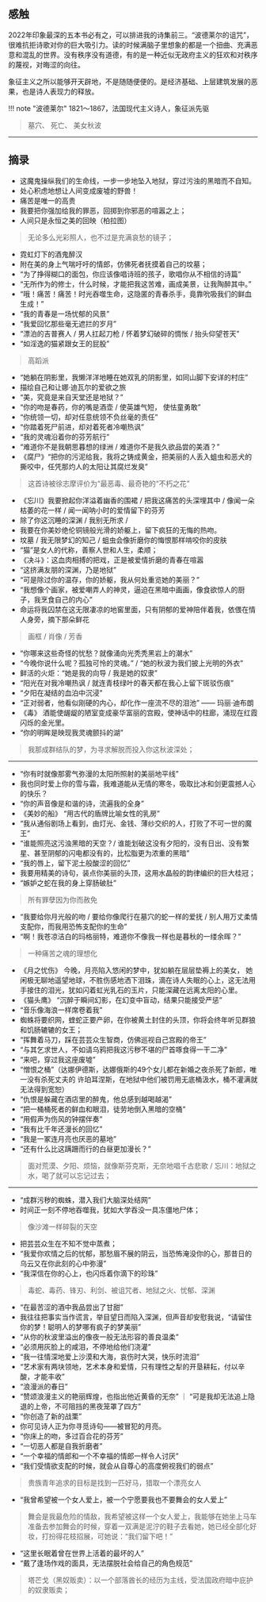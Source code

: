## 感触

2022年印象最深的五本书必有之，可以排进我的诗集前三。“波德莱尔的诅咒”，很难抗拒诗歌对你的巨大吸引力。读的时候满脑子里想象的都是一个扭曲、充满恶意和混乱的世界。没有秩序没有道德，有的是一种近似无政府主义的狂欢和对秩序的蔑视，对晦涩的向往。

象征主义之所以能够开天辟地，不是随随便便的。是经济基础、上层建筑发展的恶果，也是诗人表现力的释放。


!!! note "波德莱尔"
    1821～1867，法国现代主义诗人，象征派先驱
> 墓穴、 死亡、 美女秋波

------------


## 摘录


- 这魔鬼操纵我们的生命线，一步一步地坠入地狱，穿过污浊的黑暗而不自知。
- 处心积虑地想让人间变成废墟的野兽！
- 痛苦是唯一的高贵
- 我要把你强加给我的罪恶，回掷到你邪恶的喧嚣之上；
- 人间只是永恒之美的回映（柏拉图）
> 无论多么光彩照人，也不过是充满哀愁的镜子；
- 霓虹灯下的酒鬼醉汉
- 附在美的身上气喘吁吁的情郎，仿佛死者抚摸着自己的坟墓；
- “为了挣得糊口的面包，你应该像唱诗班的孩子，歌唱你从不相信的诗篇”
- “无所作为的修士，什么时候，才能把我这苦难，画成美景，让我陶醉其中。”
- “哦！痛苦！痛苦！时光吞噬生命，这隐匿的青春杀手，竟靠吮吸我们的鲜血生成！”
- “我的青春是一场忧郁的风景”
- “我爱回忆那些毫无遮拦的岁月”
- “漂泊的吉普赛人 / 男人扛起刀枪 / 怀着梦幻破碎的惆怅 / 抬头仰望苍天”
- “如淫逸的猫紧跟女王的屁股”
> 高蹈派 
- “她躺在阴影里，我懒洋洋地睡在她双乳的阴影里，如同山脚下安详的村庄”
- 描绘自己和让娜·迪瓦尔的爱欲之旅
- “美，究竟是来自天堂还是地狱？”
- “你的吻是春药，你的嘴是酒壶 / 使英雄气短， 使怯童勇敢”
- “你统领一切，却对任意统领不负丝毫的责任”
- “你踏着死尸前进，却对着死者冷嘲热讽”
- “我的灵魂沿着你的芬芳航行”
- “难道你不是我朝思暮想的绿洲 / 难道你不是我久欲品尝的美酒？”
- 《腐尸》“把你的污泥给我，我将之铸成黄金，把美丽的人丢入蛆虫和恶犬的撕咬中，任凭那灼人的太阳让其腐烂发臭”
> 这首诗被徐志摩评价为“最恶毒、最奇艳的“不朽之花”
- 《忘川》我要掀起你洋溢着幽香的围裙 / 把我这痛苦的头深埋其中 / 像闻一朵枯萎的花一样 / 闻一闻呐小时的爱情留下的芬芳
- 除了你这沉睡的深渊 / 我别无所求 /
- 我要在你美妙绝伦铜镜般光滑的娇躯上，留下疯狂的无悔的热吻。
- 坟墓 / 我无限梦幻的知己 / 蛆虫会像折磨你的悔恨那样啃咬你的皮肤
- “猫”是女人的代称，善察人世和人生，柔顺；
- 《决斗》：这血肉相搏的把戏，正是被爱情折磨的青春在喧嚣
- “这挤满友朋的深渊，乃是地狱”
- “可是除过你的温存，你的娇躯，我从何处重览她的美丽？”
- “我想像个画家，被爱嘲弄人的神灵，逼迫在黑暗中画画，像食欲惊人的厨子，我烹食自己的内心”
- 命运将我囚禁在这无限凄凉的地窖里面，只有阴郁的爱神陪伴着我，依偎在情人身旁，摘下那朵鲜花
> 画框 / 肖像 / 芳香
- “你哪来这些奇怪的忧愁？就像涌向光秃秃黑岩上的潮水”
- “今晚你说什么呢？孤独可怜的灵魂。” / “她的秋波为我们披上光明的外衣”
- 鲜活的火炬：“她是我的向导 / 我是她的奴隶”
- “阳光在对我冷嘲热讽 / 就连青枝绿叶的春天都在我心上留下斑驳伤痕”
- “夕阳在凝结的血泊中沉浸”
- “正对弱者，他看似刚硬的内心，却化作一座流不尽的泪池” —— 玛丽·迪布朗
- 《毒》 酒能使龌龊的陋室变成豪华富丽的宫殿，使神话中的柱廊，涌现在红霞闪烁的金光里。
- “你的明眸是映现我灵魂颤抖的湖” 
> 我那成群结队的梦，为寻求解脱而投入你这秋波深处；

-----------

- “你有时就像那雾气弥漫的太阳所照射的美丽地平线”
- 我也同时爱上你的雪与霜，我难道能从无情的寒冬，吸取比冰和剑更震撼人心的快乐？
- “你的声音像是和谐的诗，流遍我的全身”
- 《美妙的船》 “用古代的盾牌比喻女性的乳房”
- “我从通俗剧场上看到，由灯光、金钱、薄纱交织的人，打败了不可一世的魔王”
- “谁能照亮这污浊黑暗的天空？/ 谁能划破这没有夕阳的，没有日出、没有繁星、甚至阴郁的闪电都没有的，比松脂更为浓重的黑暗”
- “我的唇上，留下泥土般酸涩的回忆”
- 我要用精美的诗句，装点你美丽的头顶，这用水晶般的韵律编织的巨大桂冠；
- “嫉妒之蛇在我的身上穿肠破肚”
> 所有罪孽因为你而赦免
- “我要给你月光般的吻 / 要给你像爬行在墓穴的蛇一样的爱抚 / 别人用万丈柔情支配你，而我用恐怖支配你的生命”
- “啊！我苍凉洁白的玛格丽特，难道你不像我一样也是暮秋的一缕余晖？”
> 一种痛苦之魂的理想化
- 《月之忧伤》 今晚，月亮陷入悠闲的梦中，犹如躺在层层垫褥上的美女， 她闲极无聊地遥望地球，不胜伤感地洒下泪珠，滴在诗人失眠的心上，这无法用手接住的泪光，犹如闪着虹光乳石的玉片，只能深藏在远离太阳的心里。
- 《猫头鹰》 “沉醉于瞬间幻影，在幻变中盲动，结果只能接受严惩”
- “音乐像海浪一样席卷着我”
- 蜘蛛将要织网，蝰蛇正要产卵，在你被黄土封住的头顶，你将会终年听见群狼和饥肠辘辘的女王；
- “挥舞着马刀，踩在芸芸众生智商，仿佛巡视自己宫殿的帝王”
- “与其乞求世人，不如请乌鸦把我这污秽不堪的尸首啄食得一干二净”
- “来吧，穿过我这座废墟” 
- “憎恨之桶”（达娜伊德斯，达娜俄斯的49个女儿都在新婚之夜杀死了新郎，唯一没有杀死丈夫的 许珀耳涅斯，在地狱中他们被罚用无底桶汲水，桶不灌满就无法得到宽恕）
- “仇恨是躲藏在酒店里的醉鬼，他总感到越喝越渴”
- “把一桶桶死者的鲜血和眼泪，徒劳地倒入黑暗的空桶”
- “用假声为伤风的钟摆伴奏”
- “我有比千年还漫长的回忆”
- “我是一冢连月亮也厌恶的墓地”
- “还有什么比这蹒跚而行的白昼更加漫长？”
> 面对荒漠、夕阳、烦恼，就像斯芬克斯，无奈地唱千古悲歌 / 忘川：地狱之水，喝了就可以忘记过去；

---------

- “成群污秽的蜘蛛，潜入我们大脑深处结网”
- 时间正一刻不停地吞噬我，犹如大学吞没一具冻僵地尸体；
> 像沙滩一样碎裂的天空
- 把芸芸众生在不知不觉中蒸煮；
- “我爱你欢情之后的忧郁，那愁眉不展的阴云，当恐怖淹没你的心，那昔日的乌云又在你此刻的心中弥漫”
- “我深信在你的心上，也闪烁着你滴下的珍珠”
> 毒蛇、毒药、锋刃、利剑、被诅咒者、地狱之火、忧郁、深渊

- “在最苦涩的酒中我品尝出了甘甜”
- 我往往把事实当作谎言，举目望日而陷入深渊，但声音却安慰我说，“请留住你的梦！聪明人的梦哪有疯子的梦美丽”
- “从你的秋波里溢出的像夜一般无法形容的善良温柔”
- “必须用灰脸上的咸泪，不停地给他们浇灌”
- “我一往情深地爱上沙漠和大海，哀伤时大哭，快乐时流泪”
- “艺术家有两块领地，艺术本身和爱情，只有理性之犁的开垦耕耘，付以辛酸，才能丰收”
- “浪漫派的春日”
- “赞颂浪漫主义的艳丽辉煌，也指出他近黄昏的无奈” ｜ “可是我却无法追上隐退的上帝，不可阻挡的黑夜笼罩了四方”
- “你创造了新的战栗”
- 你可见诗人正为你寻觅诗句——被冒犯的月亮。
- “你床上的吻，多过百合花的芬芳”
- “一切恶人都是自我折磨者”
- “一个幸福的情郎和一个不幸福的情郎一样令人讨厌”
- “我们受情欲支配的时候，就会从自尊心的高度俯视我们的弱点”
> 贵族青年追求的目标是找到一匹好马，猎取一个漂亮女人

- “我曾希望被一个女人爱上，被一个宁愿要我也不要舞会的女人爱上”
> 舞会是我最危险的情敌，我希望被这样一个女人爱上，我能够在她坐上马车准备去参加舞会的时候，穿着一双满是泥泞的鞋子去看她，她已经全部化好妆，打扮得花枝招展，可她说：“我们留下吧！”

- “这里长眠着曾在世界上活着的最坏的人”
- “戴了逢场作戏的面具，无法摆脱社会给自己的角色规范”


> 塔芒戈（黑奴贩卖）：以一个部落酋长的经历为主线，受法国政府暗中庇护的奴隶贩卖；